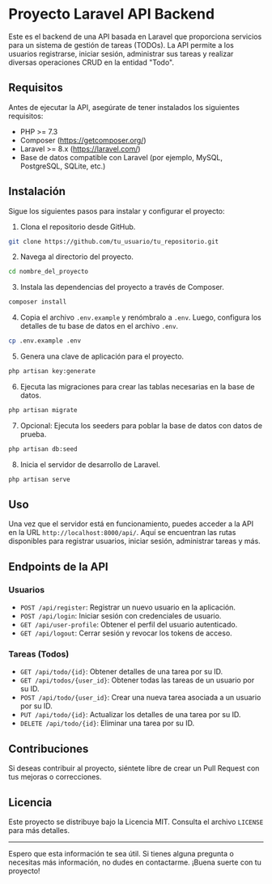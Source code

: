 # Proyecto Laravel API Backend

Este es el backend de una API basada en Laravel que proporciona servicios para un sistema de gestión de tareas (TODOs). La API permite a los usuarios registrarse, iniciar sesión, administrar sus tareas y realizar diversas operaciones CRUD en la entidad "Todo".

## Requisitos

Antes de ejecutar la API, asegúrate de tener instalados los siguientes requisitos:

- PHP >= 7.3
- Composer (https://getcomposer.org/)
- Laravel >= 8.x (https://laravel.com/)
- Base de datos compatible con Laravel (por ejemplo, MySQL, PostgreSQL, SQLite, etc.)

## Instalación

Sigue los siguientes pasos para instalar y configurar el proyecto:

1. Clona el repositorio desde GitHub.

```bash
git clone https://github.com/tu_usuario/tu_repositorio.git
```

2. Navega al directorio del proyecto.

```bash
cd nombre_del_proyecto
```

3. Instala las dependencias del proyecto a través de Composer.

```bash
composer install
```

4. Copia el archivo `.env.example` y renómbralo a `.env`. Luego, configura los detalles de tu base de datos en el archivo `.env`.

```bash
cp .env.example .env
```

5. Genera una clave de aplicación para el proyecto.

```bash
php artisan key:generate
```

6. Ejecuta las migraciones para crear las tablas necesarias en la base de datos.

```bash
php artisan migrate
```

7. Opcional: Ejecuta los seeders para poblar la base de datos con datos de prueba.

```bash
php artisan db:seed
```

8. Inicia el servidor de desarrollo de Laravel.

```bash
php artisan serve
```

## Uso

Una vez que el servidor está en funcionamiento, puedes acceder a la API en la URL `http://localhost:8000/api/`. Aquí se encuentran las rutas disponibles para registrar usuarios, iniciar sesión, administrar tareas y más.

## Endpoints de la API

### Usuarios

- `POST /api/register`: Registrar un nuevo usuario en la aplicación.
- `POST /api/login`: Iniciar sesión con credenciales de usuario.
- `GET /api/user-profile`: Obtener el perfil del usuario autenticado.
- `GET /api/logout`: Cerrar sesión y revocar los tokens de acceso.

### Tareas (Todos)

- `GET /api/todo/{id}`: Obtener detalles de una tarea por su ID.
- `GET /api/todos/{user_id}`: Obtener todas las tareas de un usuario por su ID.
- `POST /api/todo/{user_id}`: Crear una nueva tarea asociada a un usuario por su ID.
- `PUT /api/todo/{id}`: Actualizar los detalles de una tarea por su ID.
- `DELETE /api/todo/{id}`: Eliminar una tarea por su ID.

## Contribuciones

Si deseas contribuir al proyecto, siéntete libre de crear un Pull Request con tus mejoras o correcciones.

## Licencia

Este proyecto se distribuye bajo la Licencia MIT. Consulta el archivo `LICENSE` para más detalles.

---
Espero que esta información te sea útil. Si tienes alguna pregunta o necesitas más información, no dudes en contactarme. ¡Buena suerte con tu proyecto!

